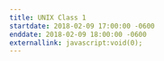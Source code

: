 ```yaml
---
title: UNIX Class 1
startdate: 2018-02-09 17:00:00 -0600
enddate: 2018-02-09 18:00:00 -0600
externallink: javascript:void(0);
---
```

